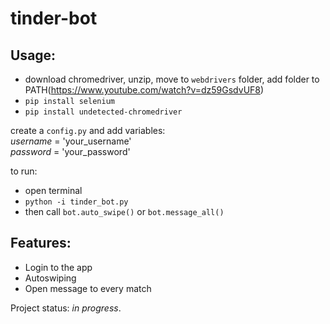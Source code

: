 # tinder-bot

## Usage:
* download chromedriver, unzip, move to `webdrivers` folder, add folder to PATH(https://www.youtube.com/watch?v=dz59GsdvUF8)
* `pip install selenium`
* `pip install undetected-chromedriver `

create a `config.py` and add variables:<br >
_username_ = 'your_username'<br >
_password_ = 'your_password'

to run:
* open terminal
* `python -i tinder_bot.py`
* then call `bot.auto_swipe()` or `bot.message_all()`

## Features:
- Login to the app
- Autoswiping
- Open message to every match

Project status: _in progress_.

